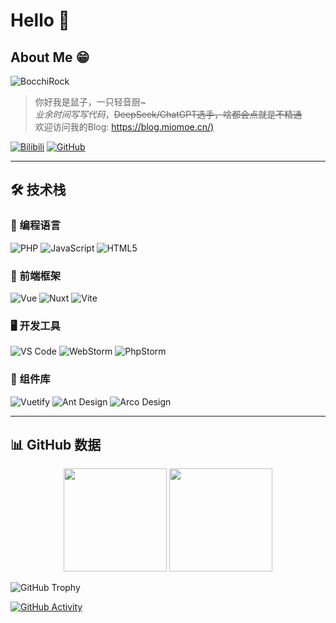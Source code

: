 # Hello 🤘

## About Me 😁
![BocchiRock](https://i0.wp.com/i0.hdslb.com/bfs/garb/0c30f2caed52ee393f14358dc42eaacbdddc5aec.png)

> 你好我是鼠子，一只轻音厨~  
> *业余时间写写代码*，~~DeepSeek/ChatGPT选手，啥都会点就是不精通~~  
> 欢迎访问我的Blog: [https://blog.miomoe.cn/)](https://blog.miomoe.cn/)

[![Bilibili](https://img.shields.io/badge/Bilibili-@Tomori%E3%82%9E-00A1D6?logo=bilibili)](https://space.bilibili.com/435502585) 
[![GitHub](https://img.shields.io/badge/GitHub-ShuShuicu-181717?logo=github)](https://github.com/ShuShuicu)

---

## 🛠 技术栈

### 🔧 编程语言
![PHP](https://img.shields.io/badge/PHP-777BB4?logo=php&logoColor=white)
![JavaScript](https://img.shields.io/badge/JavaScript-F7DF1E?logo=javascript&logoColor=black)
![HTML5](https://img.shields.io/badge/HTML5-E34F26?logo=html5&logoColor=white)

### 🎨 前端框架
![Vue](https://img.shields.io/badge/Vue.js-4FC08D?logo=vuedotjs&logoColor=white)
![Nuxt](https://img.shields.io/badge/Nuxt.js-00DC82?logo=nuxt&logoColor=white)
![Vite](https://img.shields.io/badge/Vite-646CFF?logo=vite&logoColor=white)

### 🖥️ 开发工具
![VS Code](https://img.shields.io/badge/VS%20Code-007ACC?logo=visualstudiocode&logoColor=white)
![WebStorm](https://img.shields.io/badge/WebStorm-000000?logo=webstorm&logoColor=white)
![PhpStorm](https://img.shields.io/badge/PhpStorm-000000?logo=phpstorm&logoColor=white)

### 🧩 组件库
![Vuetify](https://img.shields.io/badge/Vuetify-1867C0?logo=vuetify&logoColor=white)
![Ant Design](https://img.shields.io/badge/Ant%20Design-0170FE?logo=antdesign&logoColor=white)
![Arco Design](https://img.shields.io/badge/Arco%20Design-165DFF?logo=arcodesign&logoColor=white)

---

## 📊 GitHub 数据

<div align="center">
  <img height="165" src="https://github-readme-stats.vercel.app/api?username=ShuShuicu&show_icons=true&theme=radical&locale=cn" />
  <img height="165" src="https://github-readme-stats.vercel.app/api/top-langs/?username=ShuShuicu&layout=compact&theme=radical&langs_count=8&locale=cn" />
</div>

![GitHub Trophy](https://github-profile-trophy.vercel.app/?username=ShuShuicu&theme=radical&row=1&margin-w=15)

[![GitHub Activity](https://github-readme-activity-graph.vercel.app/graph?username=ShuShuicu&theme=github-compact&hide_border=true)](https://github.com/ShuShuicu)
